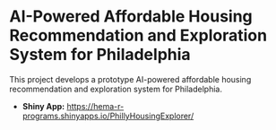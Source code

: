 # AI-Powered Affordable Housing Recommendation and Exploration System for Philadelphia
This project develops a prototype AI-powered affordable housing recommendation and exploration system for Philadelphia.
- **Shiny App:** https://hema-r-programs.shinyapps.io/PhillyHousingExplorer/
